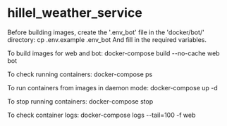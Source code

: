 # hillel_weather_service

Before building images, create the '.env_bot' file in the 'docker/bot/' directory:
cp .env.example .env_bot
And fill in the required variables.

To build images for web and bot:
docker-compose build --no-cache web bot

To check running containers:
docker-compose ps 

To run containers from images in daemon mode:
docker-compose up -d

To stop running containers:
docker-compose stop

To check container logs:
docker-compose logs --tail=100 -f web 
